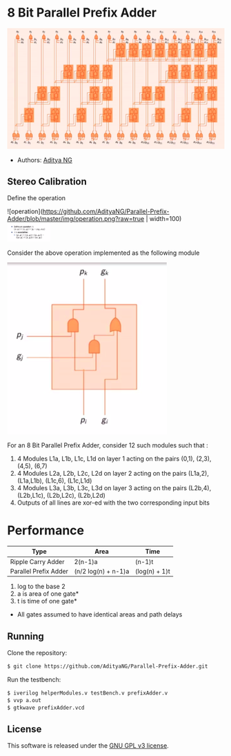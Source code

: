 # 8 Bit Parallel Prefix Adder

![demo](https://github.com/AdityaNG/Parallel-Prefix-Adder/blob/master/img/prefixAdder.png?raw=true)


- Authors: [Aditya NG](http://github.com/AdityaNG)

## Stereo Calibration

Define the operation

![operation](https://github.com/AdityaNG/Parallel-Prefix-Adder/blob/master/img/operation.png?raw=true | width=100)
<img src="https://github.com/AdityaNG/Parallel-Prefix-Adder/blob/master/img/operation.png?raw=true" width="100">

Consider the above operation implemented as the following module

![module](https://github.com/AdityaNG/Parallel-Prefix-Adder/blob/master/img/module.png?raw=true)


For an 8 Bit Parallel Prefix Adder, consider 12 such modules such that :
1. 4 Modules L1a, L1b, L1c, L1d on layer 1 acting on the pairs (0,1), (2,3), (4,5), (6,7)
2. 4 Modules L2a, L2b, L2c, L2d on layer 2 acting on the pairs (L1a,2), (L1a,L1b), (L1c,6), (L1c,L1d)
3. 4 Modules L3a, L3b, L3c, L3d on layer 3 acting on the pairs (L2b,4), (L2b,L1c), (L2b,L2c), (L2b,L2d)
4. Outputs of all lines are xor-ed with the two corresponding input bits

# Performance

| Type			| Area			| Time |
| ------------- 	| ------------- 	| ------------- |
| Ripple Carry Adder	| 2(n-1)a		| (n-1)t	|
| Parallel Prefix Adder	| (n/2 log(n) + n-1)a	| (log(n) + 1)t	|

1. log to the base 2
2. a is area of one gate*
3. t is time of one gate*

* All gates assumed to have identical areas and path delays

## Running

Clone the repository:

```bash
$ git clone https://github.com/AdityaNG/Parallel-Prefix-Adder.git
```

Run the testbench:

```bash
$ iverilog helperModules.v testBench.v prefixAdder.v  
$ vvp a.out
$ gtkwave prefixAdder.vcd
```

## License

This software is released under the [GNU GPL v3 license](LICENSE).
